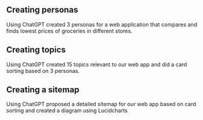 ## Creating personas
Using ChatGPT created 3 personas for a web application that compares and finds lowest prices of groceries in different stores.

## Creating topics
Using ChatGPT created 15 topics relevant to our web app and did a card sorting based on 3 personas.

## Creating a sitemap
Using ChatGPT proposed a detailed sitemap for our web app based on card sorting and created a diagram using Lucidcharts
